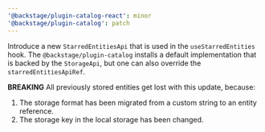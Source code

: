 ```yaml
---
'@backstage/plugin-catalog-react': minor
'@backstage/plugin-catalog': patch
---
```


Introduce a new `StarredEntitiesApi` that is used in the `useStarredEntities` hook.
The `@backstage/plugin-catalog` installs a default implementation that is backed by the `StorageApi`, but one can also override the `starredEntitiesApiRef`.

**BREAKING** All previously stored entities get lost with this update, because:

1. The storage format has been migrated from a custom string to an entity reference.
2. The storage key in the local storage has been changed.
